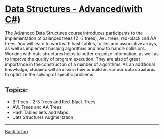 # [Data Structures - Advanced(with C#)](https://softuni.bg/trainings/4273/data-structures-advanced-with-csharp-november-2023)

The Advanced Data Structures course introduces participants to the implementation of balanced trees (2 -3 trees), AVL trees, red-black and AA trees. You will learn to work with hash tables, tuples and associative arrays, as well as implement hashing algorithms and how to handle collisions. Working with data structures helps to better organize information, as well as to improve the quality of program execution. They are also of great importance in the construction of a number of algorithms. As an additional knowledge, students will also learn how to build on various data structures to optimize the solving of specific problems.

## Topics:

- B-Trees - 2-3 Trees and Red-Black Trees
- AVL Trees and AA Trees
- Hash Tables Sets and Maps
- Data Structures Augmentation



---

[Back to top](#)